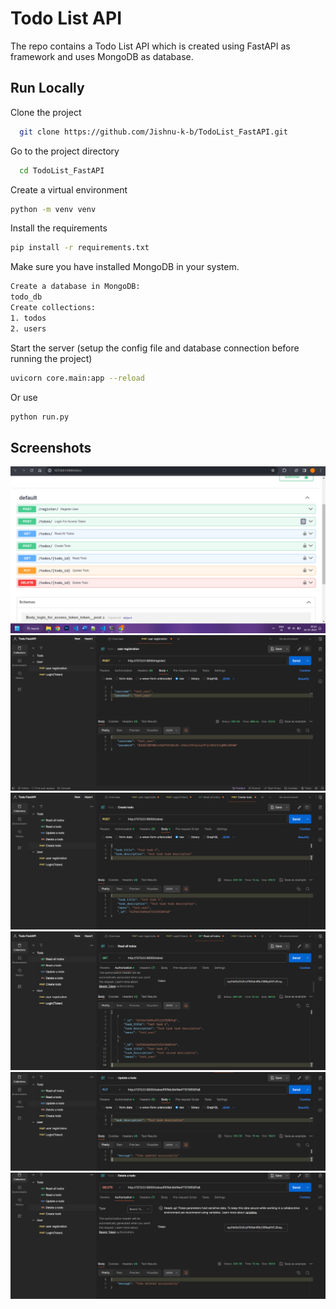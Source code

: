 # Todo List API

The repo contains a Todo List API which is created using FastAPI as framework and uses MongoDB as database.

## Run Locally

Clone the project

```bash
  git clone https://github.com/Jishnu-k-b/TodoList_FastAPI.git
```

Go to the project directory

```bash
  cd TodoList_FastAPI
```

Create a virtual environment

```bash
python -m venv venv
```

Install the requirements

```bash
pip install -r requirements.txt
```
Make sure you have installed MongoDB in your system.

```bash
Create a database in MongoDB:
todo_db
Create collections:
1. todos
2. users
```

Start the server (setup the config file and database connection before running the project)

```bash
uvicorn core.main:app --reload
```

Or use

```bash
python run.py
```

## Screenshots

![API docs](screenshots/api-docs.png?raw=true "API Docs")
![API docs](screenshots/user-reg.png?raw=true "User reg")
![API docs](screenshots/create-todo.png?raw=true "Create todo")
![API docs](screenshots/view-all-todos.png?raw=true "View all todo")
![API docs](screenshots/update-a-todo.png?raw=true "Update")
![API docs](screenshots/delete-a-todo.png?raw=true "Delete")
